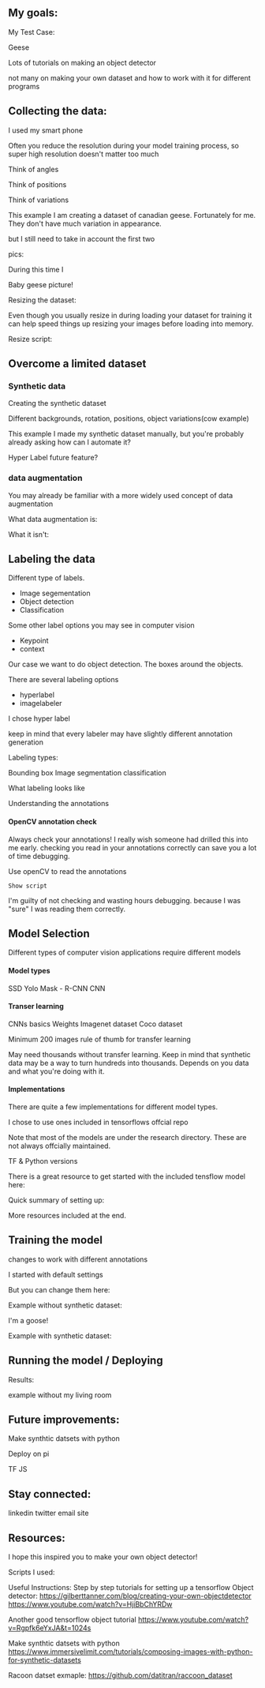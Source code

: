 ## My goals:

My Test Case:

Geese

Lots of tutorials on making an object detector

not many on making your own dataset and how to work with it for different programs


## Collecting the data:

I used my smart phone

Often you reduce the resolution during your model training process, so super high resolution doesn't matter too much

Think of angles

Think of positions 

Think of variations

This example I am creating a dataset of canadian geese. Fortunately for me.
They don't have much variation in appearance.

but I still need to take in account the first two 

pics:


During this time I 

Baby geese picture!

Resizing the dataset:

Even though you usually resize in during loading your dataset for training
it can help speed things up resizing your images before loading into memory. 

Resize script:


## Overcome a limited dataset

### Synthetic data 

Creating the synthetic dataset

Different backgrounds, rotation, positions, object variations(cow example)

This example I made my synthetic dataset manually, but you're probably already
asking how can I automate it?

Hyper Label future feature?



### data augmentation

You may already be familiar with a more widely used concept of data augmentation

What data augmentation is:

What it isn't:


## Labeling the data 

Different type of labels. 

- Image segementation
- Object detection
- Classification

Some other label options you may see in computer vision
- Keypoint
- context

Our case we want to do object detection. The boxes around the objects.

There are several labeling options

- hyperlabel
- imagelabeler

I chose hyper label

keep in mind that every labeler may have slightly different annotation generation

Labeling types:

Bounding box
Image segmentation
classification


What labeling looks like




Understanding the annotations

#### OpenCV annotation check

Always check your annotations! I really wish someone had drilled this into me
early. checking you read in your annotations correctly can save you a lot of
time debugging.

Use openCV to read the annotations

```
Show script 
```

I'm guilty of not checking and wasting hours debugging. because I was "sure"
I was reading them correctly.

## Model Selection

Different types of computer vision applications require different models

#### Model types

SSD
Yolo
Mask - R-CNN
CNN

#### Transer learning

CNNs basics
Weights
Imagenet dataset
Coco dataset

Minimum 200 images rule of thumb for transfer learning

May need thousands without transfer learning. Keep in mind that synthetic data 
may be a way to turn hundreds into thousands. Depends on you data and what
you're doing with it. 

#### Implementations

There are quite a few implementations for different model types. 

I chose to use ones included in tensorflows offcial repo

Note that most of the models are under the research directory. These are not
always offcially maintained. 

TF & Python versions

There is a great resource to get started with the included tensflow model here:

Quick summary of setting up:


More resources included at the end.

## Training the model

changes to work with different annotations

I started with default settings

But you can change them here:



Example without synthetic dataset:

I'm a goose!



Example with synthetic dataset:




## Running the model / Deploying

Results:

example without my living room


## Future improvements:

Make synthtic datsets with python

Deploy on pi

TF JS

## Stay connected:

linkedin
twitter
email
site

## Resources:

I hope this inspired you to make your own object detector!

Scripts I used:


Useful Instructions:
Step by step tutorials for setting up a tensorflow Object detector:
https://gilberttanner.com/blog/creating-your-own-objectdetector
https://www.youtube.com/watch?v=HjiBbChYRDw

Another good tensorflow object tutorial
https://www.youtube.com/watch?v=Rgpfk6eYxJA&t=1024s

Make synthtic datsets with python
https://www.immersivelimit.com/tutorials/composing-images-with-python-for-synthetic-datasets

Racoon datset exmaple:
https://github.com/datitran/raccoon_dataset
